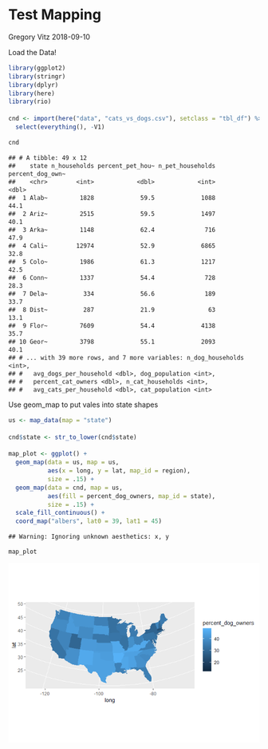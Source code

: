 Test Mapping
================
Gregory Vitz
2018-09-10

Load the Data!

``` r
library(ggplot2)
library(stringr)
library(dplyr)
library(here)
library(rio)

cnd <- import(here("data", "cats_vs_dogs.csv"), setclass = "tbl_df") %>% 
  select(everything(), -V1)
```

``` r
cnd
```

    ## # A tibble: 49 x 12
    ##    state n_households percent_pet_hou~ n_pet_households percent_dog_own~
    ##    <chr>        <int>            <dbl>            <int>            <dbl>
    ##  1 Alab~         1828             59.5             1088             44.1
    ##  2 Ariz~         2515             59.5             1497             40.1
    ##  3 Arka~         1148             62.4              716             47.9
    ##  4 Cali~        12974             52.9             6865             32.8
    ##  5 Colo~         1986             61.3             1217             42.5
    ##  6 Conn~         1337             54.4              728             28.3
    ##  7 Dela~          334             56.6              189             33.7
    ##  8 Dist~          287             21.9               63             13.1
    ##  9 Flor~         7609             54.4             4138             35.7
    ## 10 Geor~         3798             55.1             2093             40.1
    ## # ... with 39 more rows, and 7 more variables: n_dog_households <int>,
    ## #   avg_dogs_per_household <dbl>, dog_population <int>,
    ## #   percent_cat_owners <dbl>, n_cat_households <int>,
    ## #   avg_cats_per_household <dbl>, cat_population <int>

Use geom\_map to put vales into state shapes

``` r
us <- map_data(map = "state")

cnd$state <- str_to_lower(cnd$state)

map_plot <- ggplot() +
  geom_map(data = us, map = us,
           aes(x = long, y = lat, map_id = region),
           size = .15) +
  geom_map(data = cnd, map = us,
           aes(fill = percent_dog_owners, map_id = state),
           size = .15) +
  scale_fill_continuous() +
  coord_map("albers", lat0 = 39, lat1 = 45)
```

    ## Warning: Ignoring unknown aesthetics: x, y

``` r
map_plot
```

![](analysis_files/figure-markdown_github/unnamed-chunk-3-1.png)
